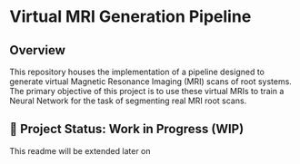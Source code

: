 # Virtual MRI Generation Pipeline

## Overview

This repository houses the implementation of a pipeline designed to generate virtual Magnetic Resonance Imaging (MRI) scans of root systems. The primary objective of this project is to use these virtual MRIs to train a Neural Network for the task of segmenting real MRI root scans.

## 🚧 Project Status: Work in Progress (WIP)

This readme will be extended later on